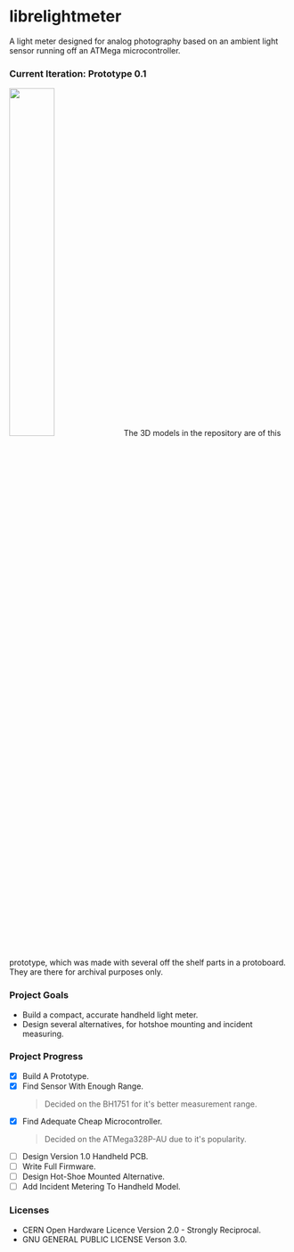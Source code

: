 # librelightmeter
A light meter designed for analog photography based on an ambient light sensor running off an ATMega microcontroller.

### Current Iteration: Prototype 0.1
<img src="https://imgur.com/pm2ZVXc.png" width=40% height=40%>
The 3D models in the repository are of this prototype, which was made with several off the shelf parts in a protoboard. They are there for archival purposes only.

### Project Goals
* Build a compact, accurate handheld light meter.
* Design several alternatives, for hotshoe mounting and incident measuring.

### Project Progress
- [x] Build A Prototype.
- [x] Find Sensor With Enough Range.
  > Decided on the BH1751 for it's better measurement range.
- [x] Find Adequate Cheap Microcontroller.
  > Decided on the ATMega328P-AU due to it's popularity.
- [ ] Design Version 1.0 Handheld PCB.
- [ ] Write Full Firmware.
- [ ] Design Hot-Shoe Mounted Alternative.
- [ ] Add Incident Metering To Handheld Model.

### Licenses
* CERN Open Hardware Licence Version 2.0 - Strongly Reciprocal.
* GNU GENERAL PUBLIC LICENSE Verson 3.0.
